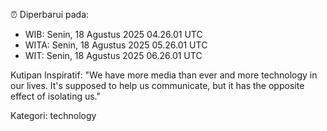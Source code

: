 ⏰ Diperbarui pada:
- WIB: Senin, 18 Agustus 2025 04.26.01 UTC
- WITA: Senin, 18 Agustus 2025 05.26.01 UTC
- WIT: Senin, 18 Agustus 2025 06.26.01 UTC

Kutipan Inspiratif:
"We have more media than ever and more technology in our lives. It's supposed to help us communicate, but it has the opposite effect of isolating us."


Kategori: technology

